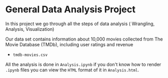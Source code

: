 # General Data Analysis Project

In this project we go through all the steps of data analysis ( Wrangling, Analysis, Visualization)

Our data set contains information
about 10,000 movies collected from
The Movie Database (TMDb),
including user ratings and revenue
* `tmdb-movies.csv`

All the analysis is done in `Analysis.ipynb` if you don't know how to render `.ipynb` files you can view the `HTML` format of it in `Analysis.html`.